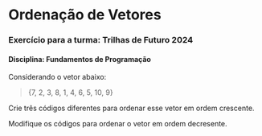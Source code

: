 # Ordenação de Vetores
### Exercício para a turma: Trilhas de Futuro 2024 
#### Disciplina: Fundamentos de Programação

Considerando o vetor abaixo:
> {7, 2, 3, 8, 1, 4, 6, 5, 10, 9}

Crie três códigos diferentes para ordenar esse vetor em ordem crescente.

Modifique os códigos para ordenar o vetor em ordem decresente.
